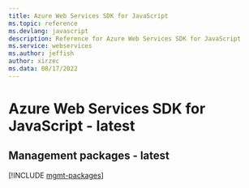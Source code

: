 ```yaml
---
title: Azure Web Services SDK for JavaScript
ms.topic: reference
ms.devlang: javascript
description: Reference for Azure Web Services SDK for JavaScript
ms.service: webservices
ms.author: jeffish
author: xirzec
ms.data: 08/17/2022
---
```

# Azure Web Services SDK for JavaScript - latest

## Management packages - latest
[!INCLUDE [mgmt-packages](web-services-mgmt-index.md)]
